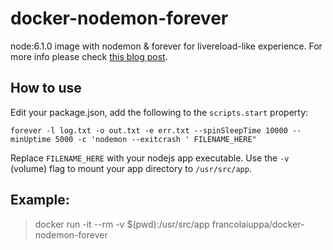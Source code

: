 # docker-nodemon-forever
node:6.1.0 image with nodemon &amp; forever for livereload-like experience.
For more info please check [this blog post](http://francolaiuppa.com/2015/11/14/dockerfile-for-nodejs-development-with-nodemon-and-forever/).

## How to use

Edit your package.json, add the following to the `scripts.start` property:

`forever -l log.txt -o out.txt -e err.txt --spinSleepTime 10000 --minUptime 5000 -c 'nodemon --exitcrash ' FILENAME_HERE"`

Replace `FILENAME_HERE` with your nodejs app executable.
Use the `-v` (volume) flag to mount your app directory to `/usr/src/app`.

## Example:
> docker run -it --rm -v $(pwd):/usr/src/app francolaiuppa/docker-nodemon-forever
